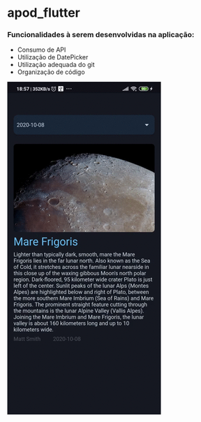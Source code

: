 # apod_flutter

### Funcionalidades à serem desenvolvidas na aplicação:
- Consumo de API
- Utilização de DatePicker
- Utilização adequada do git
- Organização de código

![Demo](Screenrecorder-2020-10-15-18-57-54-227.gif)




